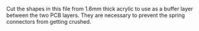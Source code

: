 Cut the shapes in this file from 1.6mm thick acrylic to use as a buffer layer between the two PCB layers. They are necessary to prevent the spring connectors from getting crushed.